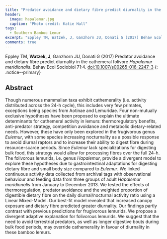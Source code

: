 ```yaml
---
title: "Predator avoidance and dietary fibre predict diurnality in the cathemeral folivore *H. meridionalis*"
header:
  image: hapalemur.jpg
  caption: "Photo credit: Katie Hall"
tags:
  - Southern Bamboo Lemur
excerpt: "Eppley TM, Watzek, J, Ganzhorn JU, Donati G (2017) Behav Ecol Sociobiol"
comments: true
---
```


Eppley TM, **Watzek, J**, Ganzhorn JU, Donati G (2017) Predator avoidance and dietary fibre predict diurnality in the cathemeral folivore *Hapalemur meridionalis*. Behav Ecol Sociobiol 71:4. [doi:10.1007/s00265-016-2247-3](https://doi.org/10.1007/s00265-016-2247-3)
{: .notice--primary}

## Abstract

Though numerous mammalian taxa exhibit cathemerality (i.e. activity distributed across the 24-h cycle), this includes very few primates, exceptions being species from Aotinae and Lemuridae. Four non-mutually exclusive hypotheses have been proposed to explain the ultimate determinants for cathemeral activity in lemurs: thermoregulatory benefits, anti-predator strategy, competition avoidance and metabolic dietary-related needs. However, these have only been explored in the frugivorous genus *Eulemur*, with some species increasing nocturnality as a possible response to avoid diurnal raptors and to increase their ability to digest fibre during resource-scarce periods. Since *Eulemur* lack specializations for digesting bulk food, this strategy would allow for processing fibres over the full 24-h. The folivorous lemurids, i.e. genus *Hapalemur*, provide a divergent model to explore these hypotheses due to gastrointestinal adaptations for digesting dietary fibre and small body size compared to *Eulemur*. We linked continuous activity data collected from archival tags with observational behaviour and feeding data from three groups of adult *Hapalemur meridionalis* from January to December 2013. We tested the effects of thermoregulation, predator avoidance and the weighted proportion of digestible dietary fibre on the daily diurnal/nocturnal activity ratio using a Linear Mixed-Model. Our best-fit model revealed that increased canopy exposure and dietary fibre predicted greater diurnality. Our findings partly contrast with previous predictions for frugivorous lemurids. We propose a divergent adaptive explanation for folivorous lemurids. We suggest that the need to avoid terrestrial predators, as well as longer digestive bouts during bulk food periods, may override cathemerality in favour of diurnality in these bamboo lemurs.

<!-- [<i class='fa fa-file-pdf-o'></i> Download PDF](){: .btn .btn--success}
 -->
